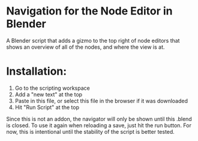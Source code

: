 # Navigation for the Node Editor in Blender
A Blender script that adds a gizmo to the top right of node editors that shows an overview of all of the nodes, and where the view is at.


# Installation:
1. Go to the scripting workspace
2. Add a "new text" at the top
3. Paste in this file, or select this file in the browser if it was downloaded
4. Hit "Run Script" at the top

Since this is not an addon, the navigator will only be shown until this .blend is closed.
To use it again when reloading a save, just hit the run button.
For now, this is intentional until the stability of the script is better tested.
